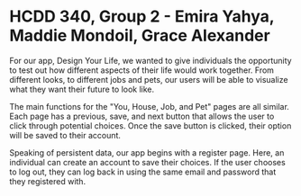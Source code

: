 # HCDD 340, Group 2 - Emira Yahya, Maddie Mondoil, Grace Alexander

For our app, Design Your Life, we wanted to give individuals the opportunity
to test out how different aspects of their life would work together. From 
different looks, to different jobs and pets, our users will be able to visualize
what they want their future to look like.

The main functions for the "You, House, Job, and Pet" pages are all similar. Each page
has a previous, save, and next button that allows the user to click through potential
choices. Once the save button is clicked, their option will be saved to their account.

Speaking of persistent data, our app begins with a register page. Here, an individual can
create an account to save their choices. If the user chooses to log out, they can 
log back in using the same email and password that they registered with.
